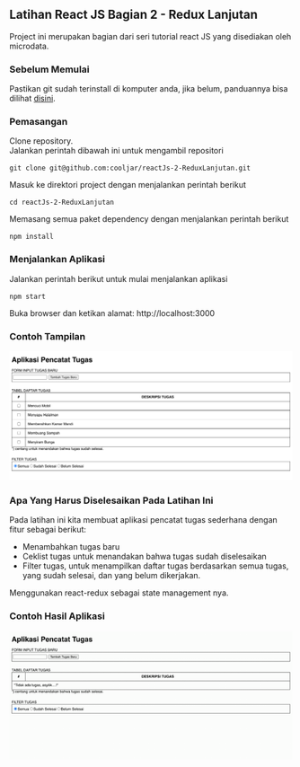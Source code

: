 ## Latihan React JS Bagian 2 - Redux Lanjutan
Project ini merupakan bagian dari seri tutorial react JS yang disediakan oleh microdata.

### Sebelum Memulai
Pastikan git sudah terinstall di komputer anda, 
jika belum, panduannya bisa dilihat [disini](https://git-scm.com/book/en/v2/Getting-Started-Installing-Git).<br />

### Pemasangan
Clone repository.<br />
Jalankan perintah dibawah ini untuk mengambil repositori
```
git clone git@github.com:cooljar/reactJs-2-ReduxLanjutan.git
```

Masuk ke direktori project dengan menjalankan perintah berikut
```
cd reactJs-2-ReduxLanjutan
```

Memasang semua paket dependency dengan menjalankan perintah berikut
```
npm install
```

### Menjalankan Aplikasi
Jalankan perintah berikut untuk mulai menjalankan aplikasi
```
npm start
```
Buka browser dan ketikan alamat: http://localhost:3000

### Contoh Tampilan
![Alt Text](ToDoApp.png)

### Apa Yang Harus Diselesaikan Pada Latihan Ini
Pada latihan ini kita membuat aplikasi pencatat tugas sederhana dengan fitur sebagai berikut: 
- Menambahkan tugas baru
- Ceklist tugas untuk menandakan bahwa tugas sudah diselesaikan
- Filter tugas, untuk menampilkan daftar tugas berdasarkan semua tugas, yang sudah selesai, dan yang belum dikerjakan.

Menggunakan react-redux sebagai state management nya.

### Contoh Hasil Aplikasi
![Alt Text](app.gif)
